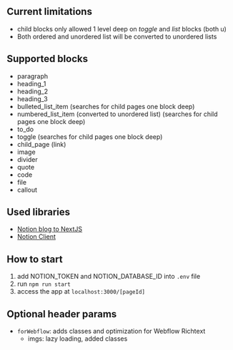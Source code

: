 ## Current limitations

-  child blocks only allowed 1 level deep on _toggle_ and _list_ blocks (both u)
-  Both ordered and unordered list will be converted to unordered lists

## Supported blocks

-  paragraph
-  heading_1
-  heading_2
-  heading_3
-  bulleted_list_item (searches for child pages one block deep)
-  numbered_list_item (converted to unordered list) (searches for child pages one block deep)
-  to_do
-  toggle (searches for child pages one block deep)
-  child_page (link)
-  image
-  divider
-  quote
-  code
-  file
-  callout

## Used libraries

-  [Notion blog to NextJS](https://github.com/samuelkraft/notion-blog-nextjs)
-  [Notion Client](https://github.com/samuelkraft/notion-blog-nextjs)

## How to start

1. add NOTION_TOKEN and NOTION_DATABASE_ID into `.env` file
2. run `npm run start`
3. access the app at `localhost:3000/[pageId]`

## Optional header params

-  `forWebflow`: adds classes and optimization for Webflow Richtext
   -  imgs: lazy loading, added classes
